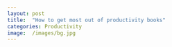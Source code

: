 ```yaml
---
layout: post
title:  "How to get most out of productivity books"
categories: Productivity
image:  /images/bg.jpg
---
```

